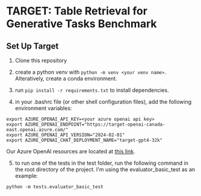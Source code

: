 # TARGET: Table Retrieval for Generative Tasks Benchmark

## Set Up Target

1. Clone this repository

2. create a python venv with `python -m venv <your venv name>`. Alteratively, create a conda environment.

3. run `pip install -r requirements.txt` to install dependencies.

4. in your .bashrc file (or other shell configuration files), add the following environment variables:

```
export AZURE_OPENAI_API_KEY=<your azure openai api key>
export AZURE_OPENAI_ENDPOINT="https://target-openai-canada-east.openai.azure.com/"
export AZURE_OPENAI_API_VERSION="2024-02-01"
export AZURE_OPENAI_CHAT_DEPLOYMENT_NAME="target-gpt4-32k"
```

Our Azure OpenAI resources are located at [this link](https://portal.azure.com/#@epicdatalaboutlook.onmicrosoft.com/resource/subscriptions/6bbef843-a5c2-4407-abae-0eec3d8123ca/resourceGroups/learning-tables/providers/Microsoft.CognitiveServices/accounts/target-openai-canada-east/overview).

5. to run one of the tests in the test folder, run the following command in the root directory of the project. I'm using the evaluator_basic_test as an example:

```
python -m tests.evaluator_basic_test
```
